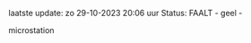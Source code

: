 laatste update: 
zo 29-10-2023 20:06   uur 
Status: FAALT - geel - 
<div class="service Y">microstation</div>